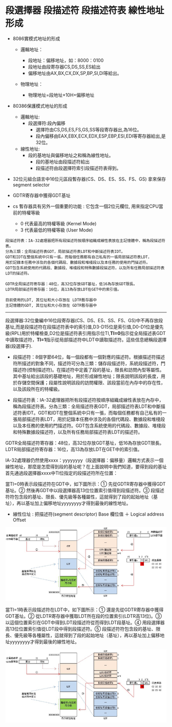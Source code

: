 # 段選擇器 段描述符 段描述符表 線性地址形成


- 8086實模式地址的形成
    - 邏輯地址：
        - 段地址：偏移地址，如：8000：0100
        - 段地址由段寄存器CS,DS,SS,ES給出
        - 偏移地址由AX,BX,CX,DX,SP,BP,SI,DI等給出。

    - 物理地址：
        - 物理地址=段地址×10H+偏移地址

- 80386保護模式地址的形成
    - 邏輯地址:
        - 段選擇符:段內偏移
            - 選擇符由CS,DS,ES,FS,GS,SS等段寄存器出,為16位。
            - 段內偏移由EAX,EBX,ECX,EDX,ESP,EBP,ESI,EDI等寄存器給出,是32位。
    - 線性地址:
        - 段的基地址與偏移地址之和稱為線性地址。
            - 段的基地址由段描述符給出
            - 段描述符由段選擇符索引段描述符表得到。


- 32位元組合語言中16位元區段暫存器(CS、DS、ES、SS、FS、GS) 拿來保存　segment selector
- GDTR寄存器中獲得GDT基址

- cs 暫存器具有另外一個重要的功能 : 它包含一個2位元欄位, 用來指定CPU當前的特權等級
    - 0 代表最高的特權等級 (Kernel Mode)
    - 3 代表最低的特權等級 (User Mode)


```
段描述符表：IA-32處理器把所有段描述符按順序組織成線性表放在主記憶體中，稱為段描述符表。
分為三類：全局描述符表GDT，局部描述符表LDT和中斷描述符表IDT。
GDT和IDT在整個系統中只有一張，而每個任務都有自己私有的一張局部描述符表LDT，
用於記錄本任務中涉及的各個代碼段、數據段和堆棧段以及本任務的使用的門描述符。
GDT包含系統使用的代碼段、數據段、堆棧段和特殊數據段描述符，以及所有任務局部描述符表LDT的描述符。

GDTR全局描述符寄存器：48位，高32位存放GDT基址，低16為存放GDT限長。
LDTR局部描述符寄存器：16位，高13為存放LDT在GET中的索引值。

目前使用的LDT, 其位址和大小存放在 LDTR暫存器中
主記憶體的GDT, 其位址和大小存放在 GDTR暫存器中

```

---

段選擇器:32位彙編中16位段寄存器(CS、DS、ES、SS、FS、GS)中不再存放段基址,而是段描述符在段描述符表中的索引值,D3-D15位是索引值,D0-D1位是優先級(RPL)用於特權檢查,D2位是描述符表引用指示位TI,**TI=0**指示從全局描述表GDT中讀取描述符，**TI=1**指示從局部描述符中LDT中讀取描述符。這些信息總稱段選擇器(段選擇子).

- 段描述符：8個字節64位，每一個段都有一個對應的描述符。根據描述符描述符所描述的對象不同，描述符可分為三類：儲存段描述符，系統段描述符，門描述符(控制描述符)。在描述符中定義了段的基址，限長和訪問內型等屬性。其中基址給出該段的基礎地址，用於形成線性地址；限長說明該段的長度，用於存儲空間保護；段屬性說明該段的訪問權限、該段當前在內存中的存在性，以及該段所在的特權級。

- 段描述符表：IA-32處理器把所有段描述符按順序組織成線性表放在內存中，稱為段描述符表。分為三類：全局描述符表GDT，局部描述符表LDT和中斷描述符表IDT。GDT和IDT在整個系統中只有一張，而每個任務都有自己私有的一張局部描述符表LDT，用於記錄本任務中涉及的各個代碼段、數據段和堆棧段以及本任務的使用的門描述符。GDT包含系統使用的代碼段、數據段、堆棧段和特殊數據段描述符，以及所有任務局部描述符表LDT的描述符。

GDTR全局描述符寄存器：48位，高32位存放GDT基址，低16為存放GDT限長。
LDTR局部描述符寄存器：16位，高13為存放LDT在GET中的索引值。

IA-32處理器仍然使用xxxx：yyyyyyyy（段選擇器：偏移量）邏輯方式表示一個線性地址，那麼是怎麼得到段的基址呢？在上面說明中我們知道，要得到段的基址首先通過段選擇器xxxx中TI位指定的段描述符所在位置：

當TI=0時表示段描述符在GDT中，如下圖所示：① 先從GDTR寄存器中獲得GDT基址。② 然後再GDT中以段選擇器高13位位置索引值得到段描述符。③ 段描述符符包含段的基址、限長、優先級等各種屬性，這就得到了段的起始地址（基址），再以基址加上偏移地址yyyyyyyy才得到最後的線性地址。

- 線性位址 : 把描述符(segment descriptor) Base 欄位值 ＋ Logical address Offset


![](./images/6598240746539941166.jpg)


當TI=1時表示段描述符在LDT中，如下圖所示：① 還是先從GDTR寄存器中獲得GDT基址。② 從LDTR寄存器中獲取LDT所在段的位置索引(LDTR高13位)。③ 以這個位置索引在GDT中得到LDT段描述符從而得到LDT段基址。④ 用段選擇器高13位位置索引值從LDT段中得到段描述符。⑤ 段描述符符包含段的基址、限長、優先級等各種屬性，這就得到了段的起始地址（基址），再以基址加上偏移地址yyyyyyyy才得到最後的線性地址。


![](./images/6598240746539941168.jpg)
